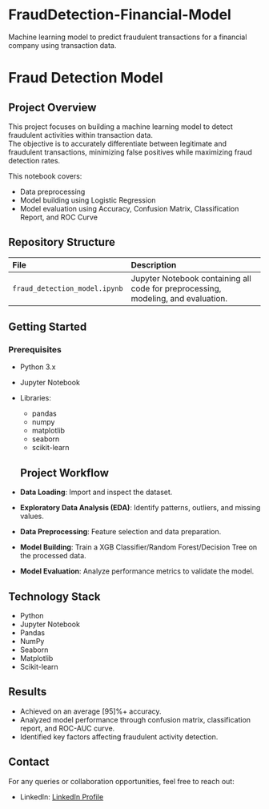 # FraudDetection-Financial-Model
Machine learning model to predict fraudulent transactions for a financial company using transaction data.
# Fraud Detection Model

## Project Overview
This project focuses on building a machine learning model to detect fraudulent activities within transaction data.  
The objective is to accurately differentiate between legitimate and fraudulent transactions, minimizing false positives while maximizing fraud detection rates.

This notebook covers:
- Data preprocessing
- Model building using Logistic Regression
- Model evaluation using Accuracy, Confusion Matrix, Classification Report, and ROC Curve

## Repository Structure
| File | Description |
|:----|:------------|
| `fraud_detection_model.ipynb` | Jupyter Notebook containing all code for preprocessing, modeling, and evaluation. |

## Getting Started

### Prerequisites
- Python 3.x
- Jupyter Notebook
- Libraries:
  - pandas
  - numpy
  - matplotlib
  - seaborn
  - scikit-learn
 
  ## Project Workflow
- **Data Loading**: Import and inspect the dataset.
- **Exploratory Data Analysis (EDA)**: Identify patterns, outliers, and missing values.
- **Data Preprocessing**: Feature selection and data preparation.
- **Model Building**: Train a XGB Classifier/Random Forest/Decision Tree on the processed data.
- **Model Evaluation**: Analyze performance metrics to validate the model.

## Technology Stack
- Python
- Jupyter Notebook
- Pandas
- NumPy
- Seaborn
- Matplotlib
- Scikit-learn

## Results
- Achieved on an average [95]%+ accuracy.
- Analyzed model performance through confusion matrix, classification report, and ROC-AUC curve.
- Identified key factors affecting fraudulent activity detection.

## Contact
For any queries or collaboration opportunities, feel free to reach out:

- LinkedIn: [LinkedIn Profile](https://www.linkedin.com/in/jayanta-nath-972a04282/)
